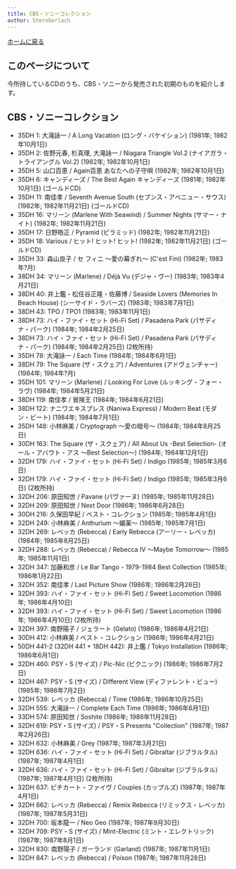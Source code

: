```yaml
---
title: CBS・ソニーコレクション
author: SternGerlach
---
```


<!--
 pandoc -s --filter pandoc-crossref -M "crossrefYaml=./crossref_config.yaml" -f markdown -t html5 --mathjax --css ./style.css ./cbs-sony.md -o ./cbs-sony.html
 pandoc -s -f markdown -t html5 --mathjax --css ./style.css ./cbs-sony.md -o ./cbs-sony.html
-->

[ホームに戻る](./index.html)

## このページについて

今所持しているCDのうち、CBS・ソニーから発売された初期のものを紹介します。

## CBS・ソニーコレクション

* 35DH 1: 大滝詠一 / A Long Vacation (ロング・バケイション) (1981年; 1982年10月1日)
* 35DH 2: 佐野元春, 杉真理, 大滝詠一 / Niagara Triangle Vol.2 (ナイアガラ・トライアングル Vol.2) (1982年; 1982年10月1日)
* 35DH 5: 山口百恵 / Again百恵 あなたへの子守唄 (1982年; 1982年10月1日)
* 35DH 6: キャンディーズ / The Best Again キャンディーズ (1981年; 1982年10月1日) (ゴールドCD)
* 35DH 11: 南佳孝 / Seventh Avenue South (セブンス・アベニュー・サウス) (1982年; 1982年11月21日) (ゴールドCD)
* 35DH 16: マリーン (Marlene With Seawind) / Summer Nights (サマー・ナイト) (1982年; 1982年11月21日)
* 35DH 17: 日野皓正 / Pyramid (ピラミッド) (1982年; 1982年11月21日)
* 35DH 18: Various / ヒット! ヒット! ヒット! (1982年; 1982年11月21日) (ゴールドCD)
* 35DH 33: 森山良子 / セ フィニ 〜愛の幕ぎれ〜 (C'est Fini) (1982年; 1983年?月)
* 38DH 34: マリーン (Marlene) / Déjà Vu (デジャ・ヴー) (1983年; 1983年4月21日)
* 38DH 40: 井上鑑・松任谷正隆・佐藤博 / Seaside Lovers (Memories In Beach House) (シーサイド・ラバーズ) (1983年; 1983年7月1日)
* 38DH 43: TPO / TPO1 (1983年; 1983年11月1日)
* 38DH 73: ハイ・ファイ・セット (Hi-Fi Set) / Pasadena Park (パサディナ・パーク) (1984年; 1984年2月25日)
* 38DH 73: ハイ・ファイ・セット (Hi-Fi Set) / Pasadena Park (パサディナ・パーク) (1984年; 1984年2月25日) (2枚所持)
* 35DH 78: 大滝詠一 / Each Time (1984年; 1984年6月1日)
* 38DH 79: The Square (ザ・スクェア) / Adventures (アドヴェンチャー) (1984年; 1984年?月)
* 35DH 101: マリーン (Marlene) / Looking For Love (ルッキング・フォー・ラヴ) (1984年; 1984年5月21日)
* 38DH 119: 南佳孝 / 冒険王 (1984年; 1984年6月21日)
* 38DH 122: ナニワエキスプレス (Naniwa Express) / Modern Beat (モダン・ビート) (1984年; 1984年7月1日)
* 35DH 148: 小林麻美 / Cryptograph 〜愛の暗号～ (1984年; 1984年8月25日)
* 30DH 163: The Square (ザ・スクェア) / All About Us -Best Selection- (オール・アバウト・アス 〜Best Selection〜) (1984年; 1984年12月1日)
* 32DH 179: ハイ・ファイ・セット (Hi-Fi Set) / Indigo (1985年; 1985年3月6日)
* 32DH 179: ハイ・ファイ・セット (Hi-Fi Set) / Indigo (1985年; 1985年3月6日) (2枚所持)
* 32DH 206: 原田知世 / Pavane (パヴァーヌ) (1985年; 1985年11月28日)
* 32DH 209: 原田知世 / Next Door (1986年; 1986年6月28日)
* 30DH 216: 久保田早紀 / ベスト・コレクション (1985年; 1985年4月1日)
* 32DH 249: 小林麻美 / Anthurium 〜媚薬〜 (1985年; 1985年7月1日)
* 32DH 269: レベッカ (Rebecca) / Early Rebecca (アーリー・レベッカ) (1984年; 1985年8月25日)
* 32DH 288: レベッカ (Rebecca) / Rebecca IV ～Maybe Tomorrow～ (1985年; 1985年11月1日)
* 32DH 347: 加藤和彦 / Le Bar Tango - 1979-1984 Best Collection (1985年; 1986年1月22日)
* 32DH 352: 南佳孝 / Last Picture Show (1986年; 1986年2月26日)
* 32DH 393: ハイ・ファイ・セット (Hi-Fi Set) / Sweet Locomotion (1986年; 1986年4月10日)
* 32DH 393: ハイ・ファイ・セット (Hi-Fi Set) / Sweet Locomotion (1986年; 1986年4月10日) (2枚所持)
* 32DH 397: 南野陽子 / ジェラート (Gelato) (1986年; 1986年4月21日)
* 30DH 412: 小林麻美 / ベスト・コレクション (1986年; 1986年4月21日)
* 50DH 441-2 (32DH 441 + 18DH 442): 井上鑑 / Tokyo Installation (1986年; 1986年6月1日)
* 32DH 460: PSY・S (サイズ) / Pic-Nic (ピクニック) (1986年; 1986年7月2日)
* 32DH 467: PSY・S (サイズ) / Different View (ディファレント・ビュー) (1985年; 1986年7月2日)
* 32DH 539: レベッカ (Rebecca) / Time (1986年; 1986年10月25日)
* 32DH 555: 大滝詠一 / Complete Each Time (1986年; 1986年6月1日)
* 33DH 574: 原田知世 / Soshite (1986年; 1986年11月28日)
* 32DH 619: PSY・S (サイズ) / PSY・S Presents "Collection" (1987年; 1987年2月26日)
* 32DH 632: 小林麻美 / Grey (1987年; 1987年3月21日)
* 32DH 636: ハイ・ファイ・セット (Hi-Fi Set) / Gibraltar (ジブラルタル) (1987年; 1987年4月1日)
* 32DH 636: ハイ・ファイ・セット (Hi-Fi Set) / Gibraltar (ジブラルタル) (1987年; 1987年4月1日) (2枚所持)
* 32DH 637: ピチカート・ファイヴ / Couples (カップルズ) (1987年; 1987年4月1日)
* 32DH 662: レベッカ (Rebecca) / Remix Rebecca (リミックス・レベッカ) (1987年; 1987年5月31日)
* 32DH 700: 坂本龍一 / Neo Geo (1987年; 1987年9月30日)
* 32DH 709: PSY・S (サイズ) / Mint-Electric (ミント・エレクトリック) (1987年; 1987年8月1日)
* 32DH 830: 南野陽子 / ガーランド (Garland) (1987年; 1987年11月1日)
* 32DH 847: レベッカ (Rebecca) / Poison (1987年; 1987年11月28日)
